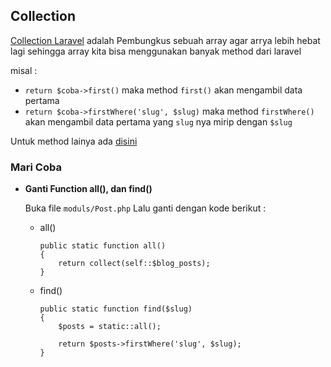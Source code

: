 ## Collection

[Collection Laravel](https://laravel.com/docs/8.x/collections#introduction) adalah Pembungkus sebuah array agar arrya lebih hebat lagi sehingga array kita bisa menggunakan banyak method dari laravel

misal :

- `return $coba->first()` maka method `first()` akan mengambil data pertama
- `return $coba->firstWhere('slug', $slug)` maka method `firstWhere()` akan mengambil data pertama yang `slug` nya mirip dengan `$slug`

Untuk method lainya ada [disini](https://laravel.com/docs/8.x/collections#available-methods)

### Mari Coba

- **Ganti Function all(), dan find()**

  Buka file `moduls/Post.php` Lalu ganti dengan kode berikut :

  - all()

    ```
    public static function all()
    {
        return collect(self::$blog_posts);
    }
    ```

  - find()

    ```
    public static function find($slug)
    {
        $posts = static::all();

        return $posts->firstWhere('slug', $slug);
    }
    ```
